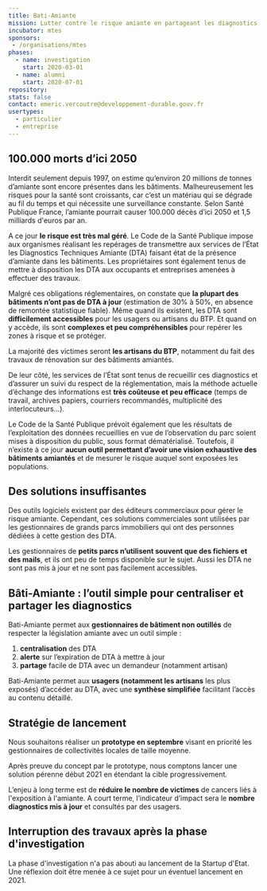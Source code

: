 ```yaml
---
title: Bati-Amiante
mission: Lutter contre le risque amiante en partageant les diagnostics
incubator: mtes
sponsors:
 - /organisations/mtes
phases:
  - name: investigation
    start: 2020-03-01
  - name: alumni
    start: 2020-07-01
repository:
stats: false
contact: emeric.vercoutre@developpement-durable.gouv.fr
usertypes:
  - particulier
  - entreprise
---
```


## 100.000 morts d’ici 2050

Interdit seulement depuis 1997, on estime qu’environ 20 millions de tonnes d’amiante sont encore présentes dans les bâtiments. Malheureusement les risques pour la santé sont croissants, car c’est un matériau qui se dégrade au fil du temps et qui nécessite une surveillance constante. Selon Santé Publique France, l’amiante pourrait causer 100.000 décès d’ici 2050 et 1,5 milliards d'euros par an. 

A ce jour **le risque est très mal géré**. Le Code de la Santé Publique impose aux organismes réalisant les repérages de transmettre aux services de l’État les Diagnostics Techniques Amiante (DTA) faisant état de la présence d’amiante dans les bâtiments. Les propriétaires sont également tenus de mettre à disposition les DTA aux occupants et entreprises amenées à effectuer des travaux. 

Malgré ces obligations réglementaires, on constate que **la plupart des bâtiments n’ont pas de DTA à jour** (estimation de 30% à 50%, en absence de remontée statistique fiable). Même quand ils existent, les DTA sont **difficilement accessibles** pour les usagers ou artisans du BTP. Et quand on y accède, ils sont **complexes et peu compréhensibles** pour repérer les zones à risque et se protéger.

La majorité des victimes seront **les artisans du BTP**, notamment du fait des travaux de rénovation sur des bâtiments amiantés. 

De leur côté, les services de l’État sont tenus de recueillir ces diagnostics et d’assurer un suivi du respect de la réglementation, mais la méthode actuelle d’échange des informations est **très coûteuse et peu efficace** (temps de travail, archives papiers, courriers recommandés, multiplicité des interlocuteurs…). 

Le Code de la Santé Publique prévoit également que les résultats de l’exploitation des données recueillies en vue de l’observation du parc soient mises à disposition du public, sous format dématérialisé. Toutefois, il n’existe à ce jour **aucun outil permettant d’avoir une vision exhaustive des bâtiments amiantés** et de mesurer le risque auquel sont exposées les populations.

## Des solutions insuffisantes

Des outils logiciels existent par des éditeurs commerciaux pour gérer le risque amiante. Cependant, ces solutions commerciales sont utilisées par les gestionnaires de grands parcs immobiliers qui ont des personnes dédiées à cette gestion des DTA.

Les gestionnaires de **petits parcs n’utilisent souvent que des fichiers et des mails**, et ils ont peu de temps disponible sur le sujet. Aussi les DTA ne sont pas mis à jour et ne sont pas facilement accessibles.

## Bâti-Amiante : l’outil simple pour centraliser et partager les diagnostics

Bati-Amiante permet aux **gestionnaires de bâtiment non outillés** de respecter la législation amiante avec un outil simple :
1. **centralisation** des DTA 
2. **alerte** sur l’expiration de DTA à mettre à jour
3. **partage** facile de DTA avec un demandeur (notamment artisan)

Bati-Amiante permet aux **usagers (notamment les artisans** les plus exposés) d’accéder au DTA, avec une **synthèse simplifiée** facilitant l’accès au contenu détaillé.

## Stratégie de lancement
Nous souhaitons réaliser un **prototype en septembre** visant en priorité les gestionnaires de collectivités locales de taille moyenne. 

Après preuve du concept par le prototype, nous comptons lancer une solution pérenne début 2021 en étendant la cible progressivement.

L’enjeu à long terme est de **réduire le nombre de victimes** de cancers liés à l'exposition à l'amiante. A court terme, l’indicateur d’impact sera le **nombre diagnostics mis à jour** et consultés par des usagers.

## Interruption des travaux après la phase d'investigation

La phase d'investigation n'a pas abouti au lancement de la Startup d'Etat. Une réflexion doit être menée à ce sujet pour un éventuel lancement en 2021.
